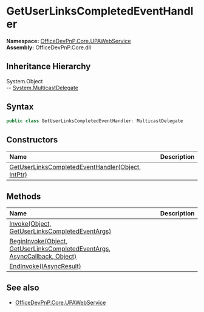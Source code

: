 # GetUserLinksCompletedEventHandler
  

**Namespace:** [OfficeDevPnP.Core.UPAWebService](OfficeDevPnP.Core.UPAWebService.md)  
**Assembly:** OfficeDevPnP.Core.dll  
## Inheritance Hierarchy
System.Object  
--  [System.MulticastDelegate](System.MulticastDelegate.md)
## Syntax
```C#
public class GetUserLinksCompletedEventHandler: MulticastDelegate
```
## Constructors
|**Name**|**Description**|
|:-----|:-----|
| [GetUserLinksCompletedEventHandler(Object, IntPtr)](OfficeDevPnP.Core.UPAWebService.GetUserLinksCompletedEventHandler.ctor1.md) | 
## Methods
|**Name**|**Description**|
|:-----|:-----|
| [Invoke(Object, GetUserLinksCompletedEventArgs)](OfficeDevPnP.Core.UPAWebService.GetUserLinksCompletedEventHandler.c71e9d7a.md) | 
| [BeginInvoke(Object, GetUserLinksCompletedEventArgs, AsyncCallback, Object)](OfficeDevPnP.Core.UPAWebService.GetUserLinksCompletedEventHandler.b2fc16d0.md) | 
| [EndInvoke(IAsyncResult)](OfficeDevPnP.Core.UPAWebService.GetUserLinksCompletedEventHandler.c9867657.md) | 
## See also
- [OfficeDevPnP.Core.UPAWebService](OfficeDevPnP.Core.UPAWebService.md)

